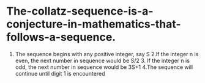 # The-collatz-sequence-is-a-conjecture-in-mathematics-that-follows-a-sequence.
1. The sequence begins with any positive integer, say S  2.If the integer n is even, the next number in sequence would be S/2  3. If the integer n is odd, the next number in sequence would be 3S+1 4.The sequence will continue until digit 1 is encountered
